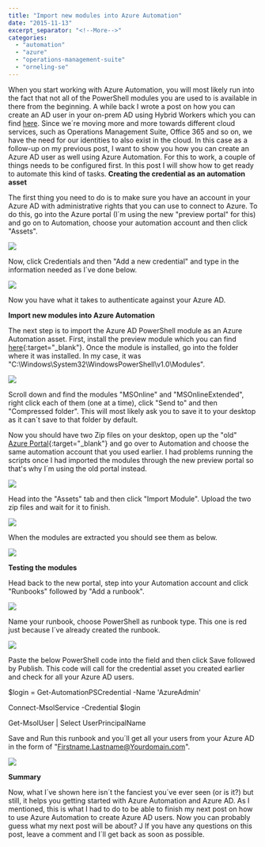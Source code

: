```yaml
---
title: "Import new modules into Azure Automation"
date: "2015-11-13"
excerpt_separator: "<!--More-->"
categories: 
  - "automation"
  - "azure"
  - "operations-management-suite"
  - "orneling-se"
---
```


When you start working with Azure Automation, you will most likely run into the fact that not all of the PowerShell modules you are used to is available in there from the beginning. A while back I wrote a post on how you can create an AD user in your on-prem AD using Hybrid Workers which you can find [here](https://blog.orneling.se/2015/11/automatically-create-ad-users-with-azure-automation{:target="_blank"}). Since we´re moving more and more towards different cloud services, such as Operations Management Suite, Office 365 and so on, we have the need for our identities to also exist in the cloud. In this case as a follow-up on my previous post, I want to show you how you can create an Azure AD user as well using Azure Automation. For this to work, a couple of things needs to be configured first. In this post I will show how to get ready to automate this kind of tasks. **Creating the credential as an automation asset**
<!--More-->
The first thing you need to do is to make sure you have an account in your Azure AD with administrative rights that you can use to connect to Azure. To do this, go into the Azure portal (I´m using the new "preview portal" for this) and go on to Automation, choose your automation account and then click "Assets".

![](https://blog.orneling.se/assets/images/2015/11/import_modules_1.png)

Now, click Credentials and then "Add a new credential" and type in the information needed as I´ve done below.

![](https://blog.orneling.se/assets/images/2015/11/import_modules_2.png)

Now you have what it takes to authenticate against your Azure AD.

**Import new modules into Azure Automation**

The next step is to import the Azure AD PowerShell module as an Azure Automation asset. First, install the preview module which you can find [here](https://connect.microsoft.com/site1164/Downloads/DownloadDetails.aspx?DownloadID=59185){:target="_blank"}. Once the module is installed, go into the folder where it was installed. In my case, it was "C:\\Windows\\System32\\WindowsPowerShell\\v1.0\\Modules".

![](https://blog.orneling.se/assets/images/2015/11/import_modules_3.png)

Scroll down and find the modules "MSOnline" and "MSOnlineExtended", right click each of them (one at a time), click "Send to" and then "Compressed folder". This will most likely ask you to save it to your desktop as it can´t save to that folder by default.

Now you should have two Zip files on your desktop, open up the "old" [Azure Portal](https://manage.windowsazure.com){:target="_blank"} and go over to Automation and choose the same automation account that you used earlier. I had problems running the scripts once I had imported the modules through the new preview portal so that's why I´m using the old portal instead.

![](https://blog.orneling.se/assets/images/2015/11/import_modules_4.png)

Head into the "Assets" tab and then click "Import Module". Upload the two zip files and wait for it to finish.

![](https://blog.orneling.se/assets/images/2015/11/import_modules_5.png)

When the modules are extracted you should see them as below.

![](https://blog.orneling.se/assets/images/2015/11/import_modules_6.png)

**Testing the modules**

Head back to the new portal, step into your Automation account and click "Runbooks" followed by "Add a runbook".

![](https://blog.orneling.se/assets/images/2015/11/import_modules_7.png)

Name your runbook, choose PowerShell as runbook type. This one is red just because I´ve already created the runbook.

![](https://blog.orneling.se/assets/images/2015/11/import_modules_8.png)

Paste the below PowerShell code into the field and then click Save followed by Publish. This code will call for the credential asset you created earlier and check for all your Azure AD users.

$login = Get-AutomationPSCredential -Name 'AzureAdmin'

Connect-MsolService -Credential $login

Get-MsolUser | Select UserPrincipalName

Save and Run this runbook and you´ll get all your users from your Azure AD in the form of "Firstname.Lastname@Yourdomain.com".

![](https://blog.orneling.se/assets/images/2015/11/import_modules_9.png)

**Summary**

Now, what I´ve shown here isn´t the fanciest you´ve ever seen (or is it?) but still, it helps you getting started with Azure Automation and Azure AD. As I mentioned, this is what I had to do to be able to finish my next post on how to use Azure Automation to create Azure AD users. Now you can probably guess what my next post will be about? J If you have any questions on this post, leave a comment and I´ll get back as soon as possible.
